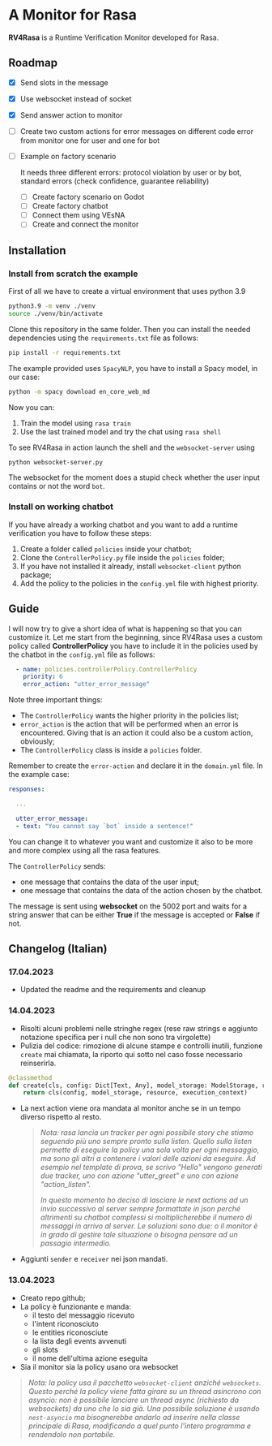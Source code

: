 # A Monitor for Rasa

**RV4Rasa** is a Runtime Verification Monitor developed for Rasa.

## Roadmap 
 - [x] Send slots in the message

 - [x] Use websocket instead of socket

 - [x] Send answer action to monitor

 - [ ] Create two custom actions for error messages on different code error from monitor one for user and one for bot

 - [ ] Example on factory scenario

   It needs three different errors: protocol violation by user or by bot, standard errors (check confidence, guarantee reliability)

   - [ ] Create factory scenario on Godot
   - [ ] Create factory chatbot
   - [ ] Connect them using VEsNA
   - [ ] Create and connect the monitor

## Installation

### Install from scratch the example

First of all we have to create a virtual environment that uses python 3.9

```bash
python3.9 -m venv ./venv
source ./venv/bin/activate
```

Clone this repository in the same folder. Then you can install the needed dependencies using the `requirements.txt` file as follows:

```bash
pip install -r requirements.txt
```

The example provided uses `SpacyNLP`, you have to install a Spacy model, in our case:

```bash
python -m spacy download en_core_web_md
```

Now you can:

1. Train the model using `rasa train`
2. Use the last trained model and try the chat using `rasa shell` 

To see RV4Rasa in action launch the shell and the `websocket-server` using

```
python websocket-server.py
```

The websocket for the moment does a stupid check whether the user input contains or not the word `bot`.

### Install on working chatbot

If you have already a working chatbot and you want to add a runtime verification you have to follow these steps:

1. Create a folder called `policies` inside your chatbot;
2. Clone the `ControllerPolicy.py` file inside the `policies` folder;
3. If you have not installed it already, install `websocket-client` python package;
4. Add the policy to the policies in the `config.yml` file with highest priority.

## Guide

I will now try to give a short idea of what is happening so that you can customize it. Let me start from the beginning, since RV4Rasa uses a custom policy called **ControllerPolicy** you have to include it in the policies used by the chatbot in the `config.yml` file as follows:

```yaml
  - name: policies.controllerPolicy.ControllerPolicy
    priority: 6
    error_action: "utter_error_message"
```

Note three important things:

- The `ControllerPolicy` wants the higher priority in the policies list;
- `error_action` is the action that will be performed when an error is encountered. Giving that is an action it could also be a custom action, obviously;
- The `ControllerPolicy` class is inside a `policies` folder.

Remember to create the `error-action` and declare it in the `domain.yml` file. In the example case:

```yaml
responses:

  ...

  utter_error_message:
  - text: "You cannot say `bot` inside a sentence!"
```

You can change it to whatever you want and customize it also to be more and more complex using all the rasa features.

The `ControllerPolicy`  sends:

- one message that contains the data of the user input;
- one message that contains the data of the action chosen by the chatbot.

The message is sent using **websocket** on the 5002 port and waits for a string answer that can be either **True** if the message is accepted or **False** if not.

## Changelog (Italian)

### 17.04.2023

- Updated the readme and the requirements and cleanup

### 14.04.2023

- Risolti alcuni problemi nelle stringhe regex (rese raw strings e aggiunto notazione specifica per i null che non sono tra virgolette)
- Pulizia del codice: rimozione di alcune stampe e controlli inutili, funzione `create` mai chiamata, la riporto qui sotto nel caso fosse necessario reinserirla.

```python
@classmethod
def create(cls, config: Dict[Text, Any], model_storage: ModelStorage, resource: Resource, execution_context: ExecutionContext, **kwargs:An    y):
	return cls(config, model_storage, resource, execution_context)  
```

- La next action viene ora mandata al monitor anche se in un tempo diverso rispetto al resto.

  > *Nota: rasa lancia un tracker per ogni possibile story che stiamo seguendo più uno sempre pronto sulla listen. Quello sulla listen permette di eseguire la policy una sola volta per ogni messaggio, ma sono gli altri a contenere i valori delle azioni da eseguire. Ad esempio nel template di prova, se scrivo "Hello" vengono generati due tracker, uno con azione "utter_greet"  e uno con azione "action_listen".*
  >
  > *In questo momento ho deciso di lasciare le next actions ad un invio successivo al server sempre formattate in json perché altrimenti su chatbot complessi si moltiplicherebbe il numero di messaggi in arrivo al server. Le soluzioni sono due: o il monitor è in grado di gestire tale situazione o bisogna pensare ad un passagio intermedio.*

- Aggiunti `sender` e `receiver` nei json mandati.

### 13.04.2023

- Creato repo github;
- La policy è funzionante e manda:
	- il testo del messaggio ricevuto
	- l'intent riconosciuto
	- le entities riconosciute
	- la lista degli events avvenuti
	- gli slots
	- il nome dell'ultima azione eseguita
- Sia il monitor sia la policy usano ora websocket

> _Nota: la policy usa il pacchetto `websocket-client` anziché `websockets`. Questo perché la policy viene fatta girare su un thread asincrono con asyncio: non è possibile lanciare un thread async (richiesto da websockets) da uno che lo sia già. Una possibile soluzione è usando `nest-asyncio` ma bisognerebbe andarlo ad inserire nella classe principale di Rasa, modificando a quel punto l'intero programma e rendendolo non portabile._
